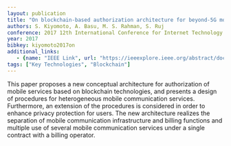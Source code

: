 ```yaml
---
layout: publication
title: "On blockchain-based authorization architecture for beyond-5G mobile services"
authors: S. Kiyomoto, A. Basu, M. S. Rahman, S. Ruj
conference: 2017 12th International Conference for Internet Technology and Secured Transactions (ICITST)
year: 2017
bibkey: kiyomoto2017on
additional_links:
   - {name: "IEEE Link", url: "https://ieeexplore.ieee.org/abstract/document/8356363"}
tags: ["Key Technologies", "Blockchain"]
---
```

This paper proposes a new conceptual architecture for authorization of mobile services based on blockchain technologies, and presents a design of procedures for heterogeneous mobile communication services. Furthermore, an extension of the procedures is considered in order to enhance privacy protection for users. The new architecture realizes the separation of mobile communication infrastructure and billing functions and multiple use of several mobile communication services under a single contract with a billing operator.